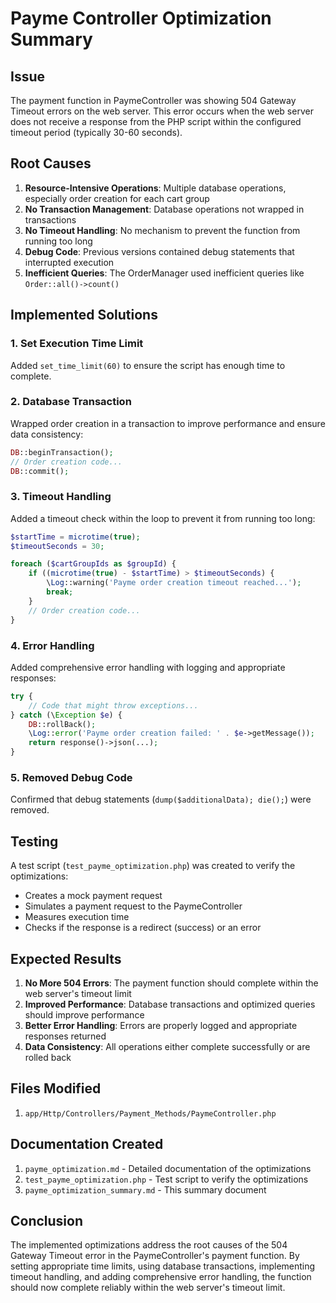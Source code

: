 # Payme Controller Optimization Summary

## Issue
The payment function in PaymeController was showing 504 Gateway Timeout errors on the web server. This error occurs when the web server does not receive a response from the PHP script within the configured timeout period (typically 30-60 seconds).

## Root Causes
1. **Resource-Intensive Operations**: Multiple database operations, especially order creation for each cart group
2. **No Transaction Management**: Database operations not wrapped in transactions
3. **No Timeout Handling**: No mechanism to prevent the function from running too long
4. **Debug Code**: Previous versions contained debug statements that interrupted execution
5. **Inefficient Queries**: The OrderManager used inefficient queries like `Order::all()->count()`

## Implemented Solutions

### 1. Set Execution Time Limit
Added `set_time_limit(60)` to ensure the script has enough time to complete.

### 2. Database Transaction
Wrapped order creation in a transaction to improve performance and ensure data consistency:
```php
DB::beginTransaction();
// Order creation code...
DB::commit();
```

### 3. Timeout Handling
Added a timeout check within the loop to prevent it from running too long:
```php
$startTime = microtime(true);
$timeoutSeconds = 30;

foreach ($cartGroupIds as $groupId) {
    if ((microtime(true) - $startTime) > $timeoutSeconds) {
        \Log::warning('Payme order creation timeout reached...');
        break;
    }
    // Order creation code...
}
```

### 4. Error Handling
Added comprehensive error handling with logging and appropriate responses:
```php
try {
    // Code that might throw exceptions...
} catch (\Exception $e) {
    DB::rollBack();
    \Log::error('Payme order creation failed: ' . $e->getMessage());
    return response()->json(...);
}
```

### 5. Removed Debug Code
Confirmed that debug statements (`dump($additionalData); die();`) were removed.

## Testing
A test script (`test_payme_optimization.php`) was created to verify the optimizations:
- Creates a mock payment request
- Simulates a payment request to the PaymeController
- Measures execution time
- Checks if the response is a redirect (success) or an error

## Expected Results
1. **No More 504 Errors**: The payment function should complete within the web server's timeout limit
2. **Improved Performance**: Database transactions and optimized queries should improve performance
3. **Better Error Handling**: Errors are properly logged and appropriate responses returned
4. **Data Consistency**: All operations either complete successfully or are rolled back

## Files Modified
1. `app/Http/Controllers/Payment_Methods/PaymeController.php`

## Documentation Created
1. `payme_optimization.md` - Detailed documentation of the optimizations
2. `test_payme_optimization.php` - Test script to verify the optimizations
3. `payme_optimization_summary.md` - This summary document

## Conclusion
The implemented optimizations address the root causes of the 504 Gateway Timeout error in the PaymeController's payment function. By setting appropriate time limits, using database transactions, implementing timeout handling, and adding comprehensive error handling, the function should now complete reliably within the web server's timeout limit.
